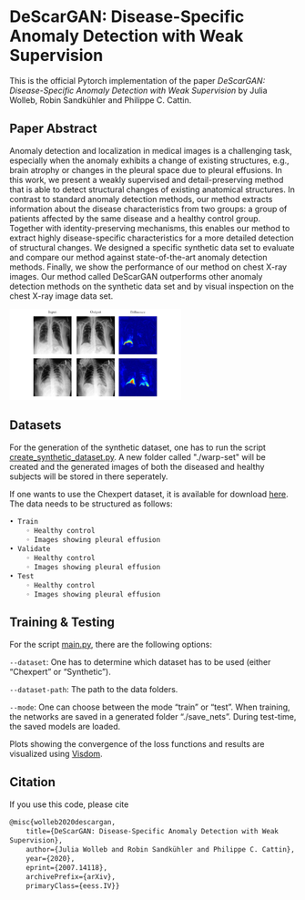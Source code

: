 # DeScarGAN: Disease-Specific Anomaly Detection with Weak Supervision
This is the official Pytorch implementation of the paper *DeScarGAN: Disease-Specific Anomaly Detection with Weak Supervision* by Julia Wolleb, Robin Sandkühler and Philippe C. Cattin.


Paper Abstract
-------------------
Anomaly detection and localization in medical images is a challenging task, especially when the anomaly exhibits a change of existing structures, e.g., brain atrophy or changes in the pleural space due to pleural effusions. In this work, we present a  weakly supervised and detail-preserving method that is able to detect structural changes of existing anatomical structures. In contrast to standard anomaly detection methods, our method extracts information about the disease characteristics from two groups: a group of patients affected by the same disease and a healthy control group. Together with identity-preserving mechanisms, this enables our method to extract highly disease-specific characteristics for a more detailed detection of structural changes. We designed a specific synthetic data set to evaluate and compare our method against state-of-the-art anomaly detection methods. Finally, we show the performance of our method on chest X-ray images. Our method called DeScarGAN outperforms other anomaly detection methods on the synthetic data set and by visual inspection on the chest X-ray image data set.

<img src="Result_DeScarGAN.jpg" width="60%">


Datasets
-------------------
For the generation of the synthetic dataset, one has to run the  script [create_synthetic_dataset.py](./create_synthetic_dataset.py). A new folder called "./warp-set" will be created and the generated images of both the diseased and healthy subjects will be stored in there seperately.

If one wants to use the Chexpert dataset, it is available for download [here](https://stanfordmlgroup.github.io/competitions/chexpert/).
The data needs to be structured as follows:


    • Train
        ◦ Healthy control
        ◦ Images showing pleural effusion
    • Validate
        ◦ Healthy control
        ◦ Images showing pleural effusion
    • Test
        ◦ Healthy control
        ◦ Images showing pleural effusion
        

Training & Testing
-------------------

For the script [main.py](./main.py), there are the following options:

`--dataset`:   One has to determine which dataset has to be used (either “Chexpert” or “Synthetic”). 

`--dataset-path`:  The path to the data folders.

`--mode`:  One can choose between the mode “train” or “test”. When training, the networks are saved in a generated folder “./save_nets”. During test-time, the saved models are loaded.

Plots showing the convergence of the loss functions and results are visualized using [Visdom](https://github.com/facebookresearch/visdom).

Citation
--------------------
If you use this code, please cite 
```
@misc{wolleb2020descargan,
    title={DeScarGAN: Disease-Specific Anomaly Detection with Weak Supervision},
    author={Julia Wolleb and Robin Sandkühler and Philippe C. Cattin},
    year={2020},
    eprint={2007.14118},
    archivePrefix={arXiv},
    primaryClass={eess.IV}}
```
